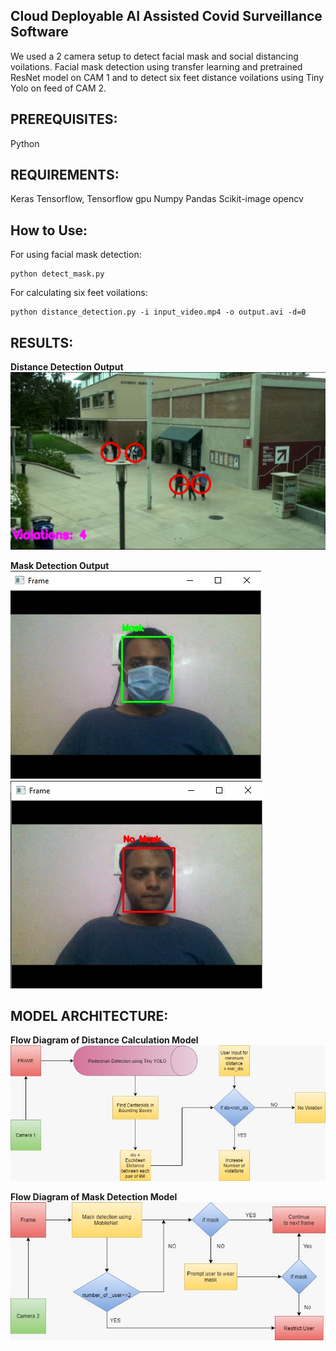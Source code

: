 ## Cloud Deployable AI Assisted Covid Surveillance Software

We used a 2 camera setup to detect facial mask and social distancing voilations.
Facial mask detection using transfer learning and pretrained ResNet model on CAM 1
and to detect six feet distance voilations using Tiny Yolo on feed of CAM 2.

## PREREQUISITES:
Python

## REQUIREMENTS:
Keras
Tensorflow, Tensorflow gpu
Numpy
Pandas
Scikit-image
opencv


## How to Use:

For using facial mask detection:
```
python detect_mask.py
```
For calculating six feet voilations:
```
python distance_detection.py -i input_video.mp4 -o output.avi -d=0
```


## RESULTS:
**Distance Detection Output**
![](Distance-Detection/distancing.png)  

**Mask Detection Output**
![](Mask-Detection/mask.jpg) ![](Mask-Detection/no_mask.jpg)


## MODEL ARCHITECTURE:

**Flow Diagram of Distance Calculation Model**
![](Distance-Detection/distance_detection_flow_diagram.jpg)

**Flow Diagram of Mask Detection Model**
![](Mask-Detection/mask_flow_diagram.jpg)
